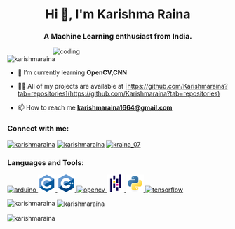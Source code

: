 <h1 align="center">Hi 👋, I'm Karishma Raina</h1>
<h3 align="center">A Machine Learning enthusiast from India.</h3>

<img align="right" alt="coding" width="400" src="https://github.com/Karishmaraina/Karishmaraina/assets/113466893/526451dc-1b87-4305-8418-72bd5be72c3b">

<p align="left"> <img src="https://komarev.com/ghpvc/?username=karishmaraina&label=Profile%20views&color=0e75b6&style=flat" alt="karishmaraina" /> </p>

- 🌱 I’m currently learning **OpenCV,CNN**

- 👨‍💻 All of my projects are available at [https://github.com/Karishmaraina?tab=repositories](https://github.com/Karishmaraina?tab=repositories)

- 📫 How to reach me **karishmaraina1664@gmail.com**

<h3 align="left">Connect with me:</h3>
<p align="left">
<a href="https://twitter.com/karishmaraina" target="blank"><img align="center" src="https://raw.githubusercontent.com/rahuldkjain/github-profile-readme-generator/master/src/images/icons/Social/twitter.svg" alt="karishmaraina" height="30" width="40" /></a>
<a href="https://linkedin.com/in/karishmaraina" target="blank"><img align="center" src="https://raw.githubusercontent.com/rahuldkjain/github-profile-readme-generator/master/src/images/icons/Social/linked-in-alt.svg" alt="karishmaraina" height="30" width="40" /></a>
<a href="https://instagram.com/kraina_07" target="blank"><img align="center" src="https://raw.githubusercontent.com/rahuldkjain/github-profile-readme-generator/master/src/images/icons/Social/instagram.svg" alt="kraina_07" height="30" width="40" /></a>
</p>

<h3 align="left">Languages and Tools:</h3>
<p align="left"> <a href="https://www.arduino.cc/" target="_blank" rel="noreferrer"> <img src="https://cdn.worldvectorlogo.com/logos/arduino-1.svg" alt="arduino" width="40" height="40"/> </a> <a href="https://www.cprogramming.com/" target="_blank" rel="noreferrer"> <img src="https://raw.githubusercontent.com/devicons/devicon/master/icons/c/c-original.svg" alt="c" width="40" height="40"/> </a> <a href="https://www.w3schools.com/cpp/" target="_blank" rel="noreferrer"> <img src="https://raw.githubusercontent.com/devicons/devicon/master/icons/cplusplus/cplusplus-original.svg" alt="cplusplus" width="40" height="40"/> </a> <a href="https://opencv.org/" target="_blank" rel="noreferrer"> <img src="https://www.vectorlogo.zone/logos/opencv/opencv-icon.svg" alt="opencv" width="40" height="40"/> </a> <a href="https://pandas.pydata.org/" target="_blank" rel="noreferrer"> <img src="https://raw.githubusercontent.com/devicons/devicon/2ae2a900d2f041da66e950e4d48052658d850630/icons/pandas/pandas-original.svg" alt="pandas" width="40" height="40"/> </a> <a href="https://www.python.org" target="_blank" rel="noreferrer"> <img src="https://raw.githubusercontent.com/devicons/devicon/master/icons/python/python-original.svg" alt="python" width="40" height="40"/> </a> <a href="https://www.tensorflow.org" target="_blank" rel="noreferrer"> <img src="https://www.vectorlogo.zone/logos/tensorflow/tensorflow-icon.svg" alt="tensorflow" width="40" height="40"/> </a> </p>

<p><img align="left" src="https://github-readme-stats.vercel.app/api/top-langs?username=karishmaraina&show_icons=true&locale=en&layout=compact" alt="karishmaraina" /></p>

<p>&nbsp;<img align="center" src="https://github-readme-stats.vercel.app/api?username=karishmaraina&show_icons=true&locale=en" alt="karishmaraina" /></p>

<p><img align="center" src="https://github-readme-streak-stats.herokuapp.com/?user=karishmaraina&" alt="karishmaraina" /></p>
